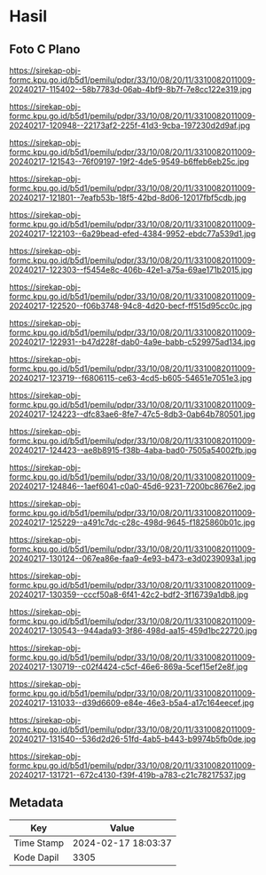 # Hasil

## Foto C Plano

https://sirekap-obj-formc.kpu.go.id/b5d1/pemilu/pdpr/33/10/08/20/11/3310082011009-20240217-115402--58b7783d-06ab-4bf9-8b7f-7e8cc122e319.jpg

https://sirekap-obj-formc.kpu.go.id/b5d1/pemilu/pdpr/33/10/08/20/11/3310082011009-20240217-120948--22173af2-225f-41d3-9cba-197230d2d9af.jpg

https://sirekap-obj-formc.kpu.go.id/b5d1/pemilu/pdpr/33/10/08/20/11/3310082011009-20240217-121543--76f09197-19f2-4de5-9549-b6ffeb6eb25c.jpg

https://sirekap-obj-formc.kpu.go.id/b5d1/pemilu/pdpr/33/10/08/20/11/3310082011009-20240217-121801--7eafb53b-18f5-42bd-8d06-12017fbf5cdb.jpg

https://sirekap-obj-formc.kpu.go.id/b5d1/pemilu/pdpr/33/10/08/20/11/3310082011009-20240217-122103--6a29bead-efed-4384-9952-ebdc77a539d1.jpg

https://sirekap-obj-formc.kpu.go.id/b5d1/pemilu/pdpr/33/10/08/20/11/3310082011009-20240217-122303--f5454e8c-406b-42e1-a75a-69ae171b2015.jpg

https://sirekap-obj-formc.kpu.go.id/b5d1/pemilu/pdpr/33/10/08/20/11/3310082011009-20240217-122520--f06b3748-94c8-4d20-becf-ff515d95cc0c.jpg

https://sirekap-obj-formc.kpu.go.id/b5d1/pemilu/pdpr/33/10/08/20/11/3310082011009-20240217-122931--b47d228f-dab0-4a9e-babb-c529975ad134.jpg

https://sirekap-obj-formc.kpu.go.id/b5d1/pemilu/pdpr/33/10/08/20/11/3310082011009-20240217-123719--f6806115-ce63-4cd5-b605-54651e7051e3.jpg

https://sirekap-obj-formc.kpu.go.id/b5d1/pemilu/pdpr/33/10/08/20/11/3310082011009-20240217-124223--dfc83ae6-8fe7-47c5-8db3-0ab64b780501.jpg

https://sirekap-obj-formc.kpu.go.id/b5d1/pemilu/pdpr/33/10/08/20/11/3310082011009-20240217-124423--ae8b8915-f38b-4aba-bad0-7505a54002fb.jpg

https://sirekap-obj-formc.kpu.go.id/b5d1/pemilu/pdpr/33/10/08/20/11/3310082011009-20240217-124846--1aef6041-c0a0-45d6-9231-7200bc8676e2.jpg

https://sirekap-obj-formc.kpu.go.id/b5d1/pemilu/pdpr/33/10/08/20/11/3310082011009-20240217-125229--a491c7dc-c28c-498d-9645-f1825860b01c.jpg

https://sirekap-obj-formc.kpu.go.id/b5d1/pemilu/pdpr/33/10/08/20/11/3310082011009-20240217-130124--067ea86e-faa9-4e93-b473-e3d0239093a1.jpg

https://sirekap-obj-formc.kpu.go.id/b5d1/pemilu/pdpr/33/10/08/20/11/3310082011009-20240217-130359--cccf50a8-6f41-42c2-bdf2-3f16739a1db8.jpg

https://sirekap-obj-formc.kpu.go.id/b5d1/pemilu/pdpr/33/10/08/20/11/3310082011009-20240217-130543--944ada93-3f86-498d-aa15-459d1bc22720.jpg

https://sirekap-obj-formc.kpu.go.id/b5d1/pemilu/pdpr/33/10/08/20/11/3310082011009-20240217-130719--c02f4424-c5cf-46e6-869a-5cef15ef2e8f.jpg

https://sirekap-obj-formc.kpu.go.id/b5d1/pemilu/pdpr/33/10/08/20/11/3310082011009-20240217-131033--d39d6609-e84e-46e3-b5a4-a17c164eecef.jpg

https://sirekap-obj-formc.kpu.go.id/b5d1/pemilu/pdpr/33/10/08/20/11/3310082011009-20240217-131540--536d2d26-51fd-4ab5-b443-b9974b5fb0de.jpg

https://sirekap-obj-formc.kpu.go.id/b5d1/pemilu/pdpr/33/10/08/20/11/3310082011009-20240217-131721--672c4130-f39f-419b-a783-c21c78217537.jpg


## Metadata

| Key        | Value               |
| ---------- | ------------------- |
| Time Stamp | 2024-02-17 18:03:37 |
| Kode Dapil | 3305                |



